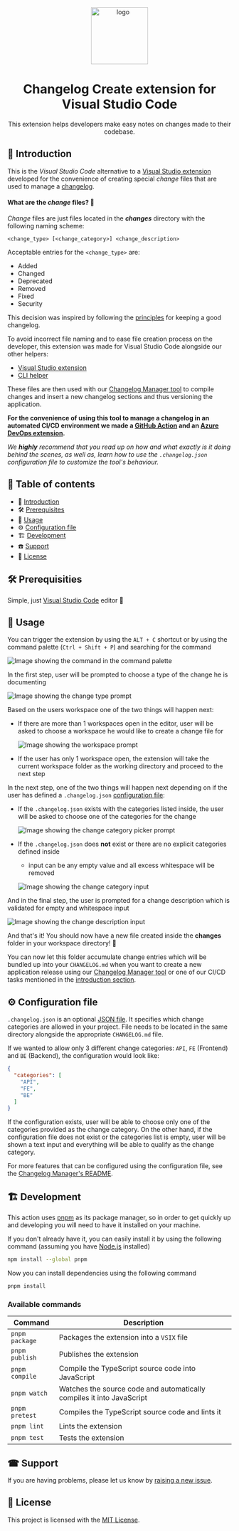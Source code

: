 <div align="center">
  <a style="display: inline-block;" href="https://enterwell.net" target="_blank">
    <picture>
      <source media="(prefers-color-scheme: dark)" srcset="https://enterwell.net/wp-content/uploads/2023/05/ew-logomark-color-negative-128.x48680.png">
      <img width="128" height="128" alt="logo" src="https://enterwell.net/wp-content/uploads/2023/05/ew-logomark-color-positive-128.x48680.png">
    </picture>
  </a>
  
  <h1>Changelog Create extension for Visual Studio Code</h1>

  <p>This extension helps developers make easy notes on changes made to their codebase.</p>
</div>

## 🌱 Introduction
This is the *Visual Studio Code* alternative to a [Visual Studio extension](https://github.com/Enterwell/ChangelogManager/tree/main/Enterwell.CI.Changelog.VSIX) developed for the convenience of creating special *change* files that are used to manage a [changelog](https://keepachangelog.com/en/1.1.0/).

#### What are the *change* files? 🤔

*Change* files are just files located in the ***changes*** directory with the following naming scheme:

```
<change_type> [<change_category>] <change_description>
```

Acceptable entries for the `<change_type>` are:

+ Added
+ Changed
+ Deprecated
+ Removed
+ Fixed
+ Security

This decision was inspired by following the [principles](https://keepachangelog.com/en/1.0.0/#how) for keeping a good changelog.

To avoid incorrect file naming and to ease file creation process on the developer, this extension was made for Visual Studio Code alongside our other helpers:
 + [Visual Studio extension](https://github.com/Enterwell/ChangelogManager/tree/main/Enterwell.CI.Changelog.VSIX)
 + [CLI helper](https://github.com/Enterwell/ChangelogManager/tree/main/Enterwell.CI.Changelog.CLI)

These files are then used with our [Changelog Manager tool](https://github.com/Enterwell/ChangelogManager/tree/main/Enterwell.CI.Changelog) to compile changes and insert a new changelog sections and thus versioning the application.

**For the convenience of using this tool to manage a changelog in an automated CI/CD environment we made a [GitHub Action](https://github.com/Enterwell/ChangelogManager-GitHub-Action) and an [Azure DevOps extension](https://github.com/Enterwell/ChangelogManager/tree/main/Enterwell.CI.Changelog.DevOpsExtension).**

*We **highly** recommend that you read up on how and what exactly is it doing behind the scenes, as well as, learn how to use the `.changelog.json` configuration file to customize the tool's behaviour.*

## 📖 Table of contents
+ 🌱 [Introduction](#-introduction)
+ 🛠️ [Prerequisites](#-prerequisites)
+ 📝 [Usage](#-usage)
+ ⚙️ [Configuration file](#-configuration-file)
+ 🏗 [Development](#-development)
+ ☎️ [Support](#-support)
+ 🪪 [License](#-license)

## 🛠 Prerequisities

Simple, just [Visual Studio Code](https://code.visualstudio.com/) editor 🎉

## 📝 Usage

You can trigger the extension by using the `ALT + C` shortcut or by using the command palette (`Ctrl + Shift + P`) and searching for the command

![Image showing the command in the command palette](https://github.com/Enterwell/ChangelogManager/blob/main/Enterwell.CI.Changelog.VSCodeExtension/assets/commandPalette.png)

In the first step, user will be prompted to choose a type of the change he is documenting

![Image showing the change type prompt](https://github.com/Enterwell/ChangelogManager/blob/main/Enterwell.CI.Changelog.VSCodeExtension/assets/changeType.png)

Based on the users workspace one of the two things will happen next:

+ If there are more than 1 workspaces open in the editor, user will be asked to choose a workspace he would like to create a change file for

  ![Image showing the workspace prompt](https://github.com/Enterwell/ChangelogManager/blob/main/Enterwell.CI.Changelog.VSCodeExtension/assets/workspacePicker.png)

+ If the user has only 1 workspace open, the extension will take the current workspace folder as the working directory and proceed to the next step

In the next step, one of the two things will happen next depending on if the user has defined a `.changelog.json` [configuration file](#-configuration-file):

+ If the `.changelog.json` exists with the categories listed inside, the user will be asked to choose one of the categories for the change

  ![Image showing the change category picker prompt](https://github.com/Enterwell/ChangelogManager/blob/main/Enterwell.CI.Changelog.VSCodeExtension/assets/changeCategory.png)

+ If the `.changelog.json` does **not** exist or there are no explicit categories defined inside

    + input can be any empty value and all excess whitespace will be removed

  ![Image showing the change category input](https://github.com/Enterwell/ChangelogManager/blob/main/Enterwell.CI.Changelog.VSCodeExtension/assets/changeCategoryInput.png)

And in the final step, the user is prompted for a change description which is validated for empty and whitespace input

  ![Image showing the change description input](https://github.com/Enterwell/ChangelogManager/blob/main/Enterwell.CI.Changelog.VSCodeExtension/assets/changeDescription.png)

And that's it! You should now have a new file created inside the **changes** folder in your workspace directory! 🎉

You can now let this folder accumulate change entries which will be bundled up into your `CHANGELOG.md` when you want to create a new application release using our [Changelog Manager tool](https://github.com/Enterwell/ChangelogManager/tree/main/Enterwell.CI.Changelog) or one of our CI/CD tasks mentioned in the [introduction section](#-introduction).

## ⚙ Configuration file

`.changelog.json` is an optional [JSON file](https://www.json.org/json-en.html). It specifies which change categories are allowed in your project. File needs to be located in the same directory alongside the appropriate `CHANGELOG.md` file.

If we wanted to allow only 3 different change categories: `API`, `FE` (Frontend) and `BE` (Backend), the configuration would look like:

```json
{
  "categories": [
    "API",
    "FE",
    "BE"
  ]
}
```

If the configuration exists, user will be able to choose only one of the categories provided as the change category. On the other hand, if the configuration file does not exist or the categories list is empty, user will be shown a text input and everything  will be able to qualify as the change category.

For more features that can be configured using the configuration file, see the [Changelog Manager's README](https://github.com/Enterwell/ChangelogManager/blob/main/Enterwell.CI.Changelog/README.md/#configuration-file).

## 🏗 Development

This action uses [pnpm](https://pnpm.io/) as its package manager, so in order to get quickly up and developing you will need to have it installed on your machine.

If you don't already have it, you can easily install it by using the following command (assuming you have [Node.js](https://nodejs.org/en) installed)

```bash
npm install --global pnpm
```

Now you can install dependencies using the following command

```bash
pnpm install
```

### Available commands

| Command | Description |
| ----------- | ----------- |
| `pnpm package` | Packages the extension into a `VSIX` file |
| `pnpm publish` | Publishes the extension |
| `pnpm compile` | Compile the TypeScript source code into JavaScript |
| `pnpm watch`  | Watches the source code and automatically compiles it into JavaScript |
| `pnpm pretest` | Compiles the TypeScript source code and lints it |
| `pnpm lint` | Lints the extension |
| `pnpm test` | Tests the extension |

## ☎ Support
If you are having problems, please let us know by [raising a new issue](https://github.com/Enterwell/ChangelogManager/issues/new?title=[VSCodeExtension]).

## 🪪 License
This project is licensed with the [MIT License](LICENSE).
